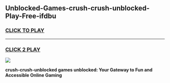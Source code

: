 
## Unblocked-Games-crush-crush-unblocked-Play-Free-ifdbu
<h3>
<a href="https://premium76.site?title=crush-crush-unblocked&ref=18A1">CLICK TO PLAY</a></h3>
<hr>

<h3>
<a href="https://premium76.site?title=crush-crush-unblocked&ref=18A1">CLICK 2 PLAY</a>
  
</h3>

<a href="https://premium76.site?title=crush-crush-unblocked&ref=18A1"><img src="https://clearcache.store/games.png"></a>


**crush-crush-unblocked games unblocked: Your Gateway to Fun and Accessible Online Gaming**
